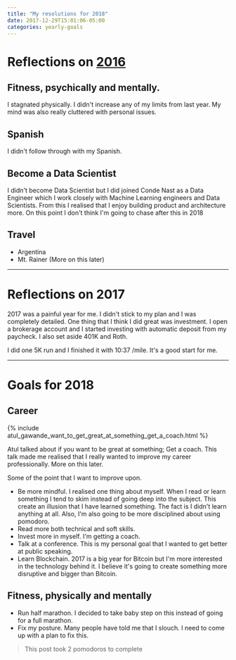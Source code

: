 ```yaml
---
title: "My resolutions for 2018"
date: 2017-12-29T15:01:06-05:00
categories: yearly-goals
---
```


# Reflections on [2016](https://www.noppanit.com/posts/2016)

## Fitness, psychically and mentally.

I stagnated physically. I didn't increase any of my limits from last year. My mind was also really cluttered with personal issues.

## Spanish

I didn't follow through with my Spanish.

## Become a Data Scientist

I didn't become Data Scientist but I did joined Conde Nast as a Data Engineer which I work closely with Machine Learning engineers and Data Scientists. From this I realised that I enjoy building product and architecture more. On this point I don't think I'm going to chase after this in 2018

## Travel

* Argentina
* Mt. Rainer (More on this later)

---

# Reflections on 2017

2017 was a painful year for me. I didn't stick to my plan and I was completely detailed. One thing that I think I did great was investment. I open a brokerage  account and I started investing with automatic deposit from my paycheck. I also set aside 401K and Roth.

I did one 5K run and I finished it with 10:37 /mile. It's a good start for me.

---

# Goals for 2018

## Career

{% include atul_gawande_want_to_get_great_at_something_get_a_coach.html %}

Atul talked about if you want to be great at something; Get a coach. This talk made me realised that I really wanted to improve my career professionally. More on this later.

Some of the point that I want to improve upon.

* Be more mindful. I realised one thing about myself. When I read or learn something I tend to skim instead of going deep into the subject. This create an illusion that I have learned something. The fact is I didn't learn anything at all. Also, I'm also going to be more disciplined about using pomodoro.
* Read more both technical and soft skills.
* Invest more in myself. I'm getting a coach.
* Talk at a conference. This is my personal goal that I wanted to get better at public speaking. 
* Learn Blockchain. 2017 is a big year for Bitcoin but I'm more interested in the technology behind it. I believe it's going to create something more disruptive and bigger than Bitcoin.

## Fitness, physically and mentally

* Run half marathon. I decided to take baby step on this instead of going for a full marathon.
* Fix my posture. Many people have told me that I slouch. I need to come up with a plan to fix this.

> This post took 2 pomodoros to complete
